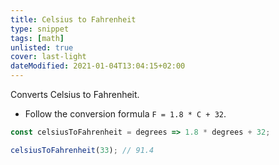 ```yaml
---
title: Celsius to Fahrenheit
type: snippet
tags: [math]
unlisted: true
cover: last-light
dateModified: 2021-01-04T13:04:15+02:00
---
```


Converts Celsius to Fahrenheit.

- Follow the conversion formula `F = 1.8 * C + 32`.

```js
const celsiusToFahrenheit = degrees => 1.8 * degrees + 32;
```

```js
celsiusToFahrenheit(33); // 91.4
```
